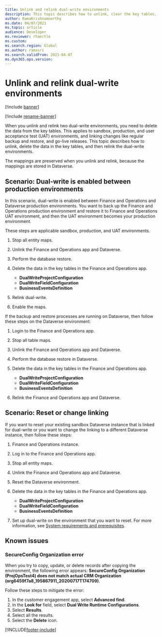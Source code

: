 ```yaml
---
title: Unlink and relink dual-write environments
description: This topic describes how to unlink, clear the key tables, and then relink dual-write environments.
author: RamaKrishnamoorthy
ms.date: 04/07/2021
ms.topic: article
audience: Developer
ms.reviewer: rhaertle
ms.custom:
ms.search.region: Global
ms.author: ramasri
ms.search.validFrom: 2021-04-07
ms.dyn365.ops.version:
---
```


# Unlink and relink dual-write environments

[!include [banner](../../includes/banner.md)]

[!include [rename-banner](~/includes/cc-data-platform-banner.md)]

When you unlink and relink two dual-write environments, you need to delete the data from the key tables. This applies to sandbox, production, and user acceptance test (UAT) environments, and linking changes like regular backup and restore, and go-live releases. This topic describes how to unlink, delete the data in the key tables, and then relink the dual-write environments.

The mappings are preserved when you unlink and relink, because the mappings are stored in Dataverse.

## Scenario: Dual-write is enabled between production environments

In this scenario, dual-write is enabled between Finance and Operations and Dataverse production environments. You want to back up the Finance and Operations production environment and restore it to Finance and Operations UAT environment, and then the UAT environment becomes your production environment.

These steps are applicable sandbox, production, and UAT environments.

1. Stop all entity maps.
2. Unlink the Finance and Operations app and Dataverse.
3. Perform the database restore.
4. Delete the data in the key tables in the Finance and Operations app.

    - **DualWriteProjectConfiguration**
    - **DualWriteFieldConfiguration**
    - **BusinessEventsDefinition**

5. Relink dual-write.
6. Enable the maps.

If the backup and restore processes are running on Dataverse, then follow these steps on the Dataverse environment:

1. Login to the Finance and Operations app.
2. Stop all table maps.
3. Unlink the Finance and Operations app and Dataverse.
4. Perform the database restore in Dataverse.
5. Delete the data in the key tables in the Finance and Operations app.

    - **DualWriteProjectConfiguration**
    - **DualWriteFieldConfiguration**
    - **BusinessEventsDefinition**

6. Relink the Finance and Operations app and Dataverse.

## Scenario: Reset or change linking

If you want to reset your existing sandbox Dataverse instance that is linked for dual-write or you want to change the linking to a different Dataverse instance, then follow these steps:

1. Finance and Operations instance.
2. Log in to the Finance and Operations app.
3. Stop all entity maps.
4. Unlink the Finance and Operations app and Dataverse.
5. Reset the Dataverse environment.
6. Delete the data in the key tables in the Finance and Operations app.

    - **DualWriteProjectConfiguration**
    - **DualWriteFieldConfiguration**
    - **BusinessEventsDefinition**

7. Set up dual-write on the environment that you want to reset. For more information, see [System requirements and prerequisites](requirements-and-prerequisites.md).

## Known issues

### SecureConfig Organization error

When you try to copy, update, or delete records after copying the environment, the following error appears: **SecureConfig Organization (ProjOpsTest4) does not match actual CRM Organization (org6459f7a8_195867911_20200717T174709)**.

Follow these steps to mitigate the error:

1. In the customer engagement app, select **Advanced find**.
2. In the **Look for** field, select **Dual Write Runtime Configurations**.
3. Select **Results**.
4. Select all the results.
5. Select the **Delete** icon.

[!INCLUDE[footer-include](../../../../includes/footer-banner.md)]

